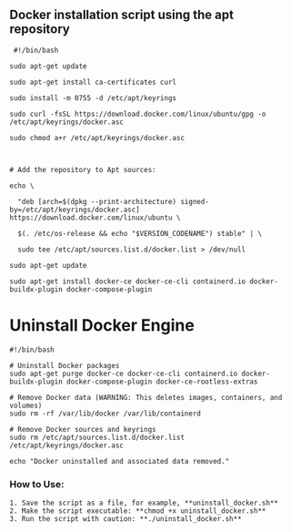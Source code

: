 ## Docker installation script using the apt repository
```
 #!/bin/bash

sudo apt-get update

sudo apt-get install ca-certificates curl

sudo install -m 0755 -d /etc/apt/keyrings

sudo curl -fsSL https://download.docker.com/linux/ubuntu/gpg -o /etc/apt/keyrings/docker.asc

sudo chmod a+r /etc/apt/keyrings/docker.asc



# Add the repository to Apt sources:

echo \

  "deb [arch=$(dpkg --print-architecture) signed-by=/etc/apt/keyrings/docker.asc] https://download.docker.com/linux/ubuntu \

  $(. /etc/os-release && echo "$VERSION_CODENAME") stable" | \

  sudo tee /etc/apt/sources.list.d/docker.list > /dev/null

sudo apt-get update

sudo apt-get install docker-ce docker-ce-cli containerd.io docker-buildx-plugin docker-compose-plugin
```
# Uninstall Docker Engine
```
#!/bin/bash

# Uninstall Docker packages
sudo apt-get purge docker-ce docker-ce-cli containerd.io docker-buildx-plugin docker-compose-plugin docker-ce-rootless-extras

# Remove Docker data (WARNING: This deletes images, containers, and volumes)
sudo rm -rf /var/lib/docker /var/lib/containerd

# Remove Docker sources and keyrings
sudo rm /etc/apt/sources.list.d/docker.list /etc/apt/keyrings/docker.asc

echo "Docker uninstalled and associated data removed."
```
### How to Use:
    
    1. Save the script as a file, for example, **uninstall_docker.sh**
    2. Make the script executable: **chmod +x uninstall_docker.sh**
    3. Run the script with caution: **./uninstall_docker.sh**
